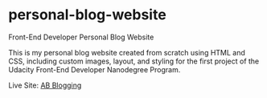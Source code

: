 # personal-blog-website
Front-End Developer Personal Blog Website

This is my personal blog website created from scratch using HTML and CSS, including custom images, layout, and styling for the first project of the Udacity Front-End Developer Nanodegree Program. 

Live Site: <a href="https://alinaktbui.github.io/personal-blog-website/index.html">AB Blogging</a>
